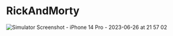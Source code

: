 # RickAndMorty
![Simulator Screenshot - iPhone 14 Pro - 2023-06-26 at 21 57 02](https://github.com/tutunamayanlar2021/RickAndMorty/assets/63172521/ee47c5d8-641d-4d67-9687-da84119e84c8)
